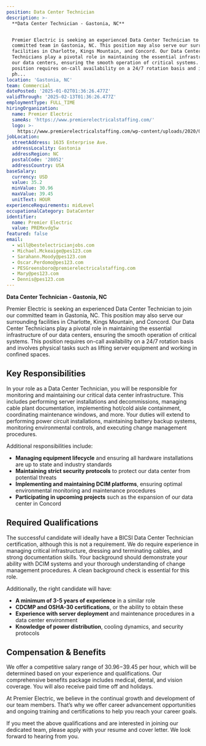 ```yaml
---
position: Data Center Technician
description: >-
  **Data Center Technician - Gastonia, NC**


  Premier Electric is seeking an experienced Data Center Technician to join our
  committed team in Gastonia, NC. This position may also serve our surrounding
  facilities in Charlotte, Kings Mountain, and Concord. Our Data Center
  Technicians play a pivotal role in maintaining the essential infrastructure of
  our data centers, ensuring the smooth operation of critical systems. This
  position requires on-call availability on a 24/7 rotation basis and involves
  ph...
location: 'Gastonia, NC'
team: Commercial
datePosted: '2025-01-02T01:36:26.477Z'
validThrough: '2025-02-13T01:36:26.477Z'
employmentType: FULL_TIME
hiringOrganization:
  name: Premier Electric
  sameAs: 'https://www.premierelectricalstaffing.com/'
  logo: >-
    https://www.premierelectricalstaffing.com/wp-content/uploads/2020/05/Premier-Electrical-Staffing-logo.png
jobLocation:
  streetAddress: 1635 Enterprise Ave.
  addressLocality: Gastonia
  addressRegion: NC
  postalCode: '28052'
  addressCountry: USA
baseSalary:
  currency: USD
  value: 35.2
  minValue: 30.96
  maxValue: 39.45
  unitText: HOUR
experienceRequirements: midLevel
occupationalCategory: DataCenter
identifier:
  name: Premier Electric
  value: PREMxvdg5w
featured: false
email:
  - will@bestelectricianjobs.com
  - Michael.Mckeaige@pes123.com
  - Sarahann.Moody@pes123.com
  - Oscar.Perdomo@pes123.com
  - PESGreensboro@premierelectricalstaffing.com
  - Mary@pes123.com
  - Dennis@pes123.com
---
```




**Data Center Technician - Gastonia, NC**

Premier Electric is seeking an experienced Data Center Technician to join our committed team in Gastonia, NC. This position may also serve our surrounding facilities in Charlotte, Kings Mountain, and Concord. Our Data Center Technicians play a pivotal role in maintaining the essential infrastructure of our data centers, ensuring the smooth operation of critical systems. This position requires on-call availability on a 24/7 rotation basis and involves physical tasks such as lifting server equipment and working in confined spaces.

## Key Responsibilities
In your role as a Data Center Technician, you will be responsible for monitoring and maintaining our critical data center infrastructure. This includes performing server installations and decommissions, managing cable plant documentation, implementing hot/cold aisle containment, coordinating maintenance windows, and more. Your duties will extend to performing power circuit installations, maintaining battery backup systems, monitoring environmental controls, and executing change management procedures. 

Additional responsibilities include:
- **Managing equipment lifecycle** and ensuring all hardware installations are up to state and industry standards
- **Maintaining strict security protocols** to protect our data center from potential threats
- **Implementing and maintaining DCIM platforms**, ensuring optimal environmental monitoring and maintenance procedures
- **Participating in upcoming projects** such as the expansion of our data center in Concord

## Required Qualifications
The successful candidate will ideally have a BICSI Data Center Technician certification, although this is not a requirement. We do require experience in managing critical infrastructure, dressing and terminating cables, and strong documentation skills. Your background should demonstrate your ability with DCIM systems and your thorough understanding of change management procedures. A clean background check is essential for this role. 

Additionally, the right candidate will have:
- **A minimum of 3-5 years of experience** in a similar role
- **CDCMP and OSHA-30 certifications**, or the ability to obtain these
- **Experience with server deployment** and maintenance procedures in a data center environment
- **Knowledge of power distribution**, cooling dynamics, and security protocols

## Compensation & Benefits
We offer a competitive salary range of $30.96-$39.45 per hour, which will be determined based on your experience and qualifications. Our comprehensive benefits package includes medical, dental, and vision coverage. You will also receive paid time off and holidays. 

At Premier Electric, we believe in the continual growth and development of our team members. That’s why we offer career advancement opportunities and ongoing training and certifications to help you reach your career goals. 

If you meet the above qualifications and are interested in joining our dedicated team, please apply with your resume and cover letter. We look forward to hearing from you.
